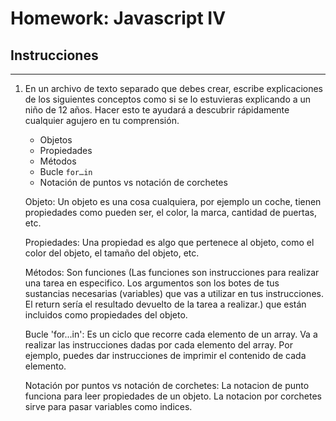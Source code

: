 # Homework: Javascript IV

## Instrucciones
---
1. En un archivo de texto separado que debes crear, escribe explicaciones de los siguientes conceptos como si se lo estuvieras explicando a un niño de 12 años. Hacer esto te ayudará a descubrir rápidamente cualquier agujero en tu comprensión.

	* Objetos
	* Propiedades
	* Métodos
	* Bucle `for…in`
	* Notación de puntos vs notación de corchetes

    Objeto: Un objeto es una cosa cualquiera, por ejemplo un coche, tienen propiedades como pueden ser, el color, la marca, cantidad de puertas, etc.

    Propiedades: Una propiedad es algo que pertenece al objeto, como el color del objeto, el tamaño del objeto, etc.

    Métodos: Son funciones (Las funciones son instrucciones para realizar una tarea en especifico. Los argumentos son los botes de tus sustancias necesarias (variables) que vas a utilizar en tus instrucciones. El return sería el resultado devuelto de la tarea a realizar.) que están incluidos como propiedades del objeto.

    Bucle 'for...in': Es un ciclo que recorre cada elemento de un array. Va a realizar las instrucciones dadas por cada elemento del array. Por ejemplo, puedes dar instrucciones de imprimir el contenido de cada elemento.

    Notación por puntos vs notación de corchetes: La notacion de punto funciona para leer propiedades de un objeto. La notacion por corchetes sirve para pasar variables como indices. 



